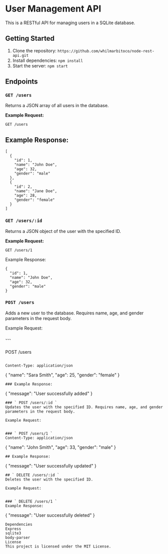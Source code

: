 # User Management API

This is a RESTful API for managing users in a SQLite database.

## Getting Started

1. Clone the repository: 
```https://github.com/whilmarbitoco/node-rest-api.git```
2. Install dependencies: 
```npm install```
3. Start the server: 
```npm start```

## Endpoints

### `GET /users`

Returns a JSON array of all users in the database.

**Example Request:**

```
GET /users
```
## Example Response:

```
[
  {
    "id": 1,
    "name": "John Doe",
    "age": 32,
    "gender": "male"
  },
  {
    "id": 2,
    "name": "Jane Doe",
    "age": 28,
    "gender": "female"
  }
]
```
### `GET /users/:id`

Returns a JSON object of the user with the specified ID.

**Example Request:**


``` 
GET /users/1 
```
Example Response:

```
{
  "id": 1,
  "name": "John Doe",
  "age": 32,
  "gender": "male"
}
```
### ` POST /users `
Adds a new user to the database. Requires name, age, and gender parameters in the request body.

Example Request:

### ``` 
POST /users 
```

Content-Type: application/json
```
{
  "name": "Sara Smith",
  "age": 25,
  "gender": "female"
}
```
### Example Response:

```
{
  "message": "User successfully added"
}
```
### ` POST /users/:id `
Updates the user with the specified ID. Requires name, age, and gender parameters in the request body.

Example Request:


### ` POST /users/1 `
Content-Type: application/json
```
{
  "name": "John Smith",
  "age": 33,
  "gender": "male"
}
```
## Example Response:

```
{
  "message": "User successfully updated"
}
```
## ` DELETE /users/:id `
Deletes the user with the specified ID.

Example Request:


### ` DELETE /users/1 `
Example Response:

```
{
  "message": "User successfully deleted"
}
```
Dependencies
Express
sqlite3
body-parser
License
This project is licensed under the MIT License.






